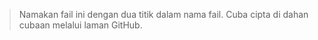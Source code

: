 > Namakan fail ini dengan dua titik dalam nama fail.
> Cuba cipta di dahan cubaan melalui laman GitHub.
